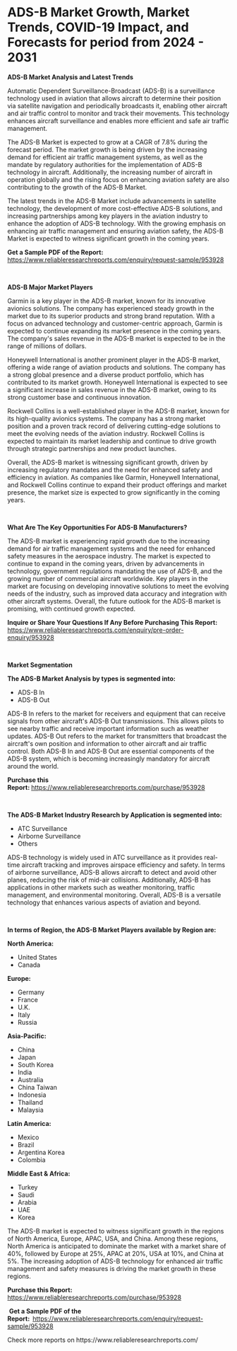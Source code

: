 <p><h1>ADS-B Market Growth, Market Trends, COVID-19 Impact, and Forecasts for period from 2024 - 2031</h1></p><p><strong>ADS-B Market Analysis and Latest Trends</strong></p>
<p><p>Automatic Dependent Surveillance-Broadcast (ADS-B) is a surveillance technology used in aviation that allows aircraft to determine their position via satellite navigation and periodically broadcasts it, enabling other aircraft and air traffic control to monitor and track their movements. This technology enhances aircraft surveillance and enables more efficient and safe air traffic management.</p><p>The ADS-B Market is expected to grow at a CAGR of 7.8% during the forecast period. The market growth is being driven by the increasing demand for efficient air traffic management systems, as well as the mandate by regulatory authorities for the implementation of ADS-B technology in aircraft. Additionally, the increasing number of aircraft in operation globally and the rising focus on enhancing aviation safety are also contributing to the growth of the ADS-B Market.</p><p>The latest trends in the ADS-B Market include advancements in satellite technology, the development of more cost-effective ADS-B solutions, and increasing partnerships among key players in the aviation industry to enhance the adoption of ADS-B technology. With the growing emphasis on enhancing air traffic management and ensuring aviation safety, the ADS-B Market is expected to witness significant growth in the coming years.</p></p>
<p><strong>Get a Sample PDF of the Report:&nbsp;</strong> <a href="https://www.reliableresearchreports.com/enquiry/request-sample/953928">https://www.reliableresearchreports.com/enquiry/request-sample/953928</a></p>
<p>&nbsp;</p>
<p><strong>ADS-B Major Market Players</strong></p>
<p><p>Garmin is a key player in the ADS-B market, known for its innovative avionics solutions. The company has experienced steady growth in the market due to its superior products and strong brand reputation. With a focus on advanced technology and customer-centric approach, Garmin is expected to continue expanding its market presence in the coming years. The company's sales revenue in the ADS-B market is expected to be in the range of millions of dollars.</p><p>Honeywell International is another prominent player in the ADS-B market, offering a wide range of aviation products and solutions. The company has a strong global presence and a diverse product portfolio, which has contributed to its market growth. Honeywell International is expected to see a significant increase in sales revenue in the ADS-B market, owing to its strong customer base and continuous innovation.</p><p>Rockwell Collins is a well-established player in the ADS-B market, known for its high-quality avionics systems. The company has a strong market position and a proven track record of delivering cutting-edge solutions to meet the evolving needs of the aviation industry. Rockwell Collins is expected to maintain its market leadership and continue to drive growth through strategic partnerships and new product launches.</p><p>Overall, the ADS-B market is witnessing significant growth, driven by increasing regulatory mandates and the need for enhanced safety and efficiency in aviation. As companies like Garmin, Honeywell International, and Rockwell Collins continue to expand their product offerings and market presence, the market size is expected to grow significantly in the coming years.</p></p>
<p>&nbsp;</p>
<p><strong>What Are The Key Opportunities For ADS-B Manufacturers?</strong></p>
<p><p>The ADS-B market is experiencing rapid growth due to the increasing demand for air traffic management systems and the need for enhanced safety measures in the aerospace industry. The market is expected to continue to expand in the coming years, driven by advancements in technology, government regulations mandating the use of ADS-B, and the growing number of commercial aircraft worldwide. Key players in the market are focusing on developing innovative solutions to meet the evolving needs of the industry, such as improved data accuracy and integration with other aircraft systems. Overall, the future outlook for the ADS-B market is promising, with continued growth expected.</p></p>
<p><strong>Inquire or Share Your Questions If Any Before Purchasing This Report:</strong> <a href="https://www.reliableresearchreports.com/enquiry/pre-order-enquiry/953928">https://www.reliableresearchreports.com/enquiry/pre-order-enquiry/953928</a></p>
<p>&nbsp;</p>
<p><strong>Market Segmentation</strong></p>
<p><strong>The ADS-B Market Analysis by types is segmented into:</strong></p>
<p><ul><li>ADS-B In</li><li>ADS-B Out</li></ul></p>
<p><p>ADS-B In refers to the market for receivers and equipment that can receive signals from other aircraft's ADS-B Out transmissions. This allows pilots to see nearby traffic and receive important information such as weather updates. ADS-B Out refers to the market for transmitters that broadcast the aircraft's own position and information to other aircraft and air traffic control. Both ADS-B In and ADS-B Out are essential components of the ADS-B system, which is becoming increasingly mandatory for aircraft around the world.</p></p>
<p><strong>Purchase this Report:&nbsp;</strong><a href="https://www.reliableresearchreports.com/purchase/953928">https://www.reliableresearchreports.com/purchase/953928</a></p>
<p>&nbsp;</p>
<p><strong>The ADS-B Market Industry Research by Application is segmented into:</strong></p>
<p><ul><li>ATC Surveillance</li><li>Airborne Surveillance</li><li>Others</li></ul></p>
<p><p>ADS-B technology is widely used in ATC surveillance as it provides real-time aircraft tracking and improves airspace efficiency and safety. In terms of airborne surveillance, ADS-B allows aircraft to detect and avoid other planes, reducing the risk of mid-air collisions. Additionally, ADS-B has applications in other markets such as weather monitoring, traffic management, and environmental monitoring. Overall, ADS-B is a versatile technology that enhances various aspects of aviation and beyond.</p></p>
<p>&nbsp;</p>
<p><strong>In terms of Region, the ADS-B Market Players available by Region are:</strong></p>
<p>
    <p> <strong> North America: </strong>
        <ul>
            <li>United States</li>
            <li>Canada</li>
        </ul>
        </p> 
    <p> <strong> Europe: </strong>
        <ul>
            <li>Germany</li>
            <li>France</li>
            <li>U.K.</li>
            <li>Italy</li>
            <li>Russia</li>
        </ul>
        </p> 
    <p> <strong> Asia-Pacific: </strong>
        <ul>
            <li>China</li>
            <li>Japan</li>
            <li>South Korea</li>
            <li>India</li>
            <li>Australia</li>
            <li>China Taiwan</li>
            <li>Indonesia</li>
            <li>Thailand</li>
            <li>Malaysia</li>
        </ul>
        </p> 
    <p> <strong> Latin America: </strong>
        <ul>
            <li>Mexico</li>
            <li>Brazil</li>
            <li>Argentina Korea</li>
            <li>Colombia</li>
        </ul>
        </p> 
    <p> <strong> Middle East & Africa: </strong>
        <ul>
            <li>Turkey</li>
            <li>Saudi</li>
            <li>Arabia</li>
            <li>UAE</li>
            <li>Korea</li>
        </ul>
    </p>
    </p>
<p><p>The ADS-B market is expected to witness significant growth in the regions of North America, Europe, APAC, USA, and China. Among these regions, North America is anticipated to dominate the market with a market share of 40%, followed by Europe at 25%, APAC at 20%, USA at 10%, and China at 5%. The increasing adoption of ADS-B technology for enhanced air traffic management and safety measures is driving the market growth in these regions.</p></p>
<p><strong>Purchase this Report: </strong><a href="https://www.reliableresearchreports.com/purchase/953928">https://www.reliableresearchreports.com/purchase/953928</a></p>
<p>&nbsp;<strong>Get a Sample PDF of the Report:&nbsp;&nbsp;</strong><a href="https://www.reliableresearchreports.com/enquiry/request-sample/953928">https://www.reliableresearchreports.com/enquiry/request-sample/953928</a></p>
<p><strong></strong></p>
<p>Check more reports on https://www.reliableresearchreports.com/</p>